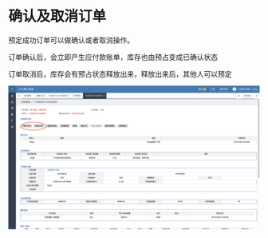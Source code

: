 # 确认及取消订单

预定成功订单可以做确认或者取消操作。

订单确认后，会立即产生应付款账单，库存也由预占变成已确认状态

订单取消后，库存会有预占状态释放出来，释放出来后，其他人可以预定

![](../../.gitbook/assets/image%20%284%29.png)

